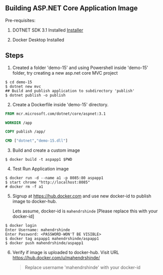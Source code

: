 ## Building ASP.NET Core Application Image

Pre-requisites:
1. DOTNET SDK 3.1 Installed [Installer](https://dotnet.microsoft.com/download/dotnet-core/thank-you/sdk-3.1.302-windows-x64-installer)

2. Docker Desktop Installed

## Steps

1. Created a folder 'demo-15' and using Powershell inside 'demo-15' folder, try creating a new asp.net core MVC project

```
$ cd demo-15
$ dotnet new mvc
## Build and publish application to subdirectory 'publish'
$ dotnet publish -o publish
```

2.  Create a Dockerfile inside 'demo-15' directory.

```Dockerfile
FROM mcr.microsoft.com/dotnet/core/aspnet:3.1

WORKDIR /app

COPY publish /app/

CMD ["dotnet","demo-15.dll"]
```

3.  Build and create a custom image

```
$ docker build -t aspapp1 $PWD
```

4.  Test Run Application image

```
$ docker run -d --name a1 -p 8085:80 aspapp1
$ start chrome "http://localhost:8085"
# docker rm -f a1
```

5.  Signup at https://hub.docker.com and use new docker-id to publish image to docker-hub.

    Lets assume, docker-id is `mahendrshinde` [Please replace this with your docker-id]

```
$ docker login
Enter Username: mahendrshinde
Enter Password: <PASSWORD-WON'T BE VISIBLE>
$ docker tag aspapp1 mahendrshinde/aspapp1
$ docker push mahendrshinde/aspapp1
```

6.  Verify if image is uploaded to docker-hub. Visit URL https://hub.docker.com/u/mahendrshinde/

    > Replace username 'mahendrshinde' with your docker-id

